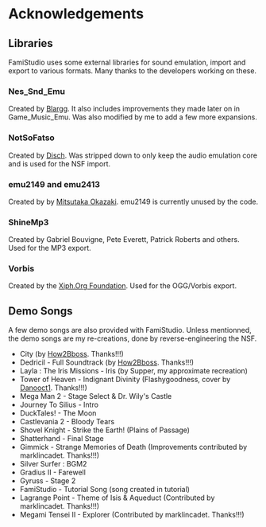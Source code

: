 # Acknowledgements

## Libraries 

FamiStudio uses some external libraries for sound emulation, import and export to various formats. Many thanks to the developers working on these.

### Nes_Snd_Emu
Created by [Blargg](http://www.slack.net/~ant/). It also includes improvements they made later on in Game_Music_Emu. Was also modified by me to add a few more expansions.

### NotSoFatso
Created by [Disch](http://www.vgmpf.com/Wiki/index.php/Not_So,_Fatso!). Was stripped down to only keep the audio emulation core and is used for the NSF import.

### emu2149 and emu2413
Created by by [Mitsutaka Okazaki](https://github.com/okaxaki). emu2149 is currently unused by the code.

### ShineMp3
Created by Gabriel Bouvigne, Pete Everett, Patrick Roberts and others. Used for the MP3 export.

### Vorbis 
Created by the [Xiph.Org Foundation](https://xiph.org/). Used for the OGG/Vorbis export.

## Demo Songs

A few demo songs are also provided with FamiStudio. Unless mentionned, the demo songs are my re-creations, done by reverse-engineering the NSF.

* City (by <a href='https://www.youtube.com/channel/UCakSA488ft0bMgWoJmnnT8Q'>How2Bboss</a>. Thanks!!!)
* Dedricil - Full Soundtrack (by <a href='https://www.youtube.com/channel/UCakSA488ft0bMgWoJmnnT8Q'>How2Bboss</a>. Thanks!!!)
* Layla : The Iris Missions - Iris (by Supper, my approximate recreation)
* Tower of Heaven - Indignant Divinity (Flashygoodness, cover by <a href='https://www.youtube.com/watch?v=0qV4dSBOH5s'>Danooct1</a>. Thanks!!!)
* Mega Man 2 - Stage Select & Dr. Wily's Castle
* Journey To Silius - Intro
* DuckTales! - The Moon
* Castlevania 2 - Bloody Tears
* Shovel Knight - Strike the Earth! (Plains of Passage)
* Shatterhand - Final Stage
* Gimmick - Strange Memories of Death (Improvements contributed by marklincadet. Thanks!!!)
* Silver Surfer : BGM2
* Gradius II - Farewell
* Gyruss - Stage 2
* FamiStudio - Tutorial Song (song created in tutorial)
* Lagrange Point - Theme of Isis & Aqueduct (Contributed by marklincadet. Thanks!!!)
* Megami Tensei II - Explorer  (Contributed by marklincadet. Thanks!!!)
